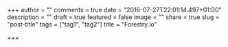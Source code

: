 +++
author = ""
comments = true
date = "2016-07-27T22:01:14.497+01:00"
description = ""
draft = true
featured = false
image = ""
share = true
slug = "post-title"
tags = ["tag1", "tag2"]
title = "Forestry.io"

+++
